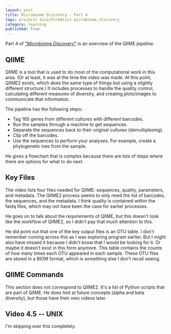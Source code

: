 ```yaml
---
layout: post
title: Microbiome Discovery - Part 4
tags: projects bioinformatics microbiome_discovery
category: learning
published: True
---
```


Part 4 of ["Microbiome Discovery"](https://www.youtube.com/playlist?list=PLOPiWVjg6aTzsA53N19YqJQeZpSCH9QPc) is an overview of the QIIME pipeline.

## QIIME

QIIME is a tool that is used to do most of the computational work in this area. (Or at least, it was at the time the video was made. At this point, QIIME2 exists, which does the same type of things but using a slightly different structure.) It includes processes to handle the quality control, calculating different measures of diversity, and creating plots/images to communicate that information.

The pipeline has the following steps:
- Tag 16S genes from different cultures with different barcodes.
- Run the samples through a machine to get sequences.
- Separate the sequences back to their original cultures (demultiplexing).
- Clip off the barcodes.
- Use the sequences to perform your analyses. For example, create a phylogenetic tree from the sample.

He gives a flowchart that is complex because there are lots of steps where there are options for what to do next.

## Key Files

The video lists four files needed for QIIME: sequences, quality, parameters, and metadata. The QIIME2 process seems to only need the list of barcodes, the sequences, and the metadata. I think quality is contained within the fastq files, which may not have been the case for earlier processes.

He goes on to talk about the requirements of QIIME, but this doesn't look like the workflow of QIIME2, so I didn't pay that much attention to this.

He did point out that one of the key output files is an OTU table. I don't remember coming across this as I was exploring program earlier. But I might also have missed it because I didn't know that I would be looking for it. Or maybe it doesn't exist in this form anymore. This table contains the counts of how many times each OTU appeared in each sample. These OTU files are stored in a BIOM format, which is something else I don't recall seeing.

## QIIME Commands

This section does not correspond to QIIME2. It's a list of Python scripts that are part of QIIME. He does hint at future concepts (alpha and beta diversity), but those have their own videos later.

## Video 4.5 -- UNIX

I'm skipping over this completely.

